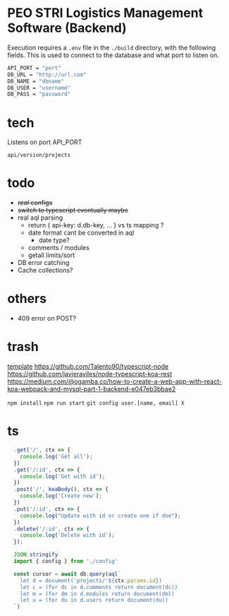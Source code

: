 # PEO STRI Logistics Management Software (Backend)


Execution requires a ```.env``` file in the ```./build``` directory, with the following fields. This is used to connect to the database and what port to listen on.

```bash
API_PORT = "port"
DB_URL = "http://url.com"
DB_NAME = "dbname"
DB_USER = "username"
DB_PASS = "password"
```

# tech

Listens on port API_PORT

```api/version/projects```

# todo

- ~~*real* configs~~
- ~~switch to typescript eventually maybe~~
- real aql parsing
  - return { api-key: d.db-key, ... } vs ts mapping ?
  - date format cant be converted in aql
    - date type?
  - comments / modules
  - getall limits/sort
- DB error catching
- Cache collections?

# others

- 409 error on POST?

# trash

[template](https://github.com/tonyghiani/koa-template)
https://github.com/Talento90/typescript-node
https://github.com/javieraviles/node-typescript-koa-rest
https://medium.com/@ogamba.co/how-to-create-a-web-app-with-react-koa-webpack-and-mysql-part-1-backend-e047eb3bbae2

```npm install```
```npm run start```
```git config user.[name, email] X```

# ts
```typescript
  .get('/', ctx => {
    console.log('Get all');
  })
  .get('/:id', ctx => {
    console.log('Get with id');
  })
  .post('/', koaBody(), ctx => {
    console.log('Create new');
  })
  .put('/:id', ctx => {
    console.log("Update with id or create one if dne");
  })
  .delete('/:id', ctx => {
    console.log('Delete with id');
  });

  JSON.stringify
  import { config } from './config'

  const cursor = await db.query(aql`
    let d = document('projects/'${ctx.params.id})
    let c = (for dc in d.comments return document(dc))
    let m = (for dm in d.modules return document(dm))
    let u = (for du in d.users return document(du))
  `)
```
